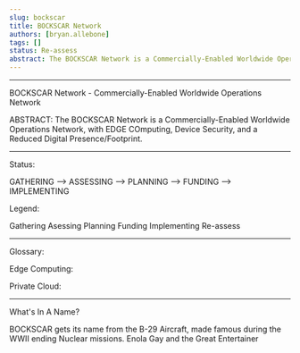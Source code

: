 ```yaml
---
slug: bockscar
title: BOCKSCAR Network
authors: [bryan.allebone]
tags: []
status: Re-assess
abstract: The BOCKSCAR Network is a Commercially-Enabled Worldwide Operations Network, with EDGE Computing, Device Security, and a Reduced Digital Presence/Footprint.
---
```


---

BOCKSCAR Network - Commercially-Enabled Worldwide Operations Network

ABSTRACT: The BOCKSCAR Network is a Commercially-Enabled Worldwide Operations Network, with EDGE COmputing, Device Security, and a Reduced Digital Presence/Footprint.

---

<!--truncate-->

Status:

GATHERING --> ASSESSING --> PLANNING --> FUNDING --> IMPLEMENTING

Legend: 

Gathering
Asessing
Planning
Funding
Implementing
Re-assess

---

Glossary:

Edge Computing:

Private Cloud: 

---

What's In A Name?

BOCKSCAR gets its name from the B-29 Aircraft, made famous during the WWII ending Nuclear missions. Enola Gay and the Great Entertainer